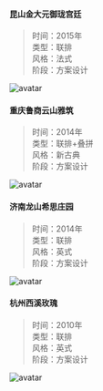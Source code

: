 #### 昆山金大元御珑宫廷  
> 时间：2015年  
> 类型：联排  
> 风格：法式  
> 阶段：方案设计  
 
![avatar](project/kunshan.jpg)   

#### 重庆鲁商云山雅筑  
> 时间：2014年  
> 类型：联排+叠拼  
> 风格：新古典  
> 阶段：方案设计   

![avatar](project/chongqin.jpg)  

#### 济南龙山希思庄园  
> 时间：2014年  
> 类型：联排  
> 风格：英式  
> 阶段：方案设计   

![avatar](project/panlongshan.jpg)  

#### 杭州西溪玫瑰  
> 时间：2010年  
> 类型：联排  
> 风格：英式  
> 阶段：方案设计   

![avatar](project/zhongshang.jpg)
